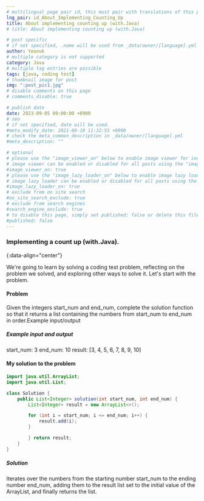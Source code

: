 ```yaml
---
# multilingual page pair id, this must pair with translations of this page. (This name must be unique)
lng_pair: id_About_Implementing_Counting_Up
title: About implementing counting up (with.Java)
# title: About implementing counting up (with.Java)

# post specific
# if not specified, .name will be used from _data/owner/[language].yml
author: Yeonuk
# multiple category is not supported
category: Java
# multiple tag entries are possible
tags: [java, coding test]
# thumbnail image for post
img: ":post_pic1.jpg"
# disable comments on this page
# comments_disable: true

# publish date
date: 2023-09-05 09:00:00 +0900
# seo
# if not specified, date will be used.
#meta_modify_date: 2021-08-10 11:32:53 +0900
# check the meta_common_description in _data/owner/[language].yml
#meta_description: ""

# optional
# please use the "image_viewer_on" below to enable image viewer for individual pages or posts (_posts/ or [language]/_posts folders).
# image viewer can be enabled or disabled for all posts using the "image_viewer_posts: true" setting in _data/conf/main.yml.
#image_viewer_on: true
# please use the "image_lazy_loader_on" below to enable image lazy loader for individual pages or posts (_posts/ or [language]/_posts folders).
# image lazy loader can be enabled or disabled for all posts using the "image_lazy_loader_posts: true" setting in _data/conf/main.yml.
#image_lazy_loader_on: true
# exclude from on site search
#on_site_search_exclude: true
# exclude from search engines
#search_engine_exclude: true
# to disable this page, simply set published: false or delete this file
#published: false
---
```


<!-- outline-start -->

### Implementing a count up (with.Java).

{:data-align="center"}

<!-- outline-end -->

We're going to learn by solving a coding test problem, reflecting on the problem we solved, and exploring other ways to solve it.
Let's start with the problem.

#### Problem

Given the integers start_num and end_num, complete the solution function so that it returns a list containing the numbers from start_num to end_num in order.Example input/output

##### Example input and output

start_num: 3
end_num: 10
result: [3, 4, 5, 6, 7, 8, 9, 10]

<!-- | i | arr[i] | stk |
| --- | ------ | ------- |
| 0 | 1 | [] |
| 1 | 4 | [1] | -->

#### My solution to the problem

```java
import java.util.ArrayList;
import java.util.List;

class Solution {
    public List<Integer> solution(int start_num, int end_num) {
        List<Integer> result = new ArrayList<>();

        for (int i = start_num; i <= end_num; i++) {
            result.add(i);
        }

        } return result;
    }
}
```

##### Solution

Iterates over the numbers from the starting number start_num to the ending number end_num, adding them to the result list set to the initial value of the ArrayList, and finally returns the list.

